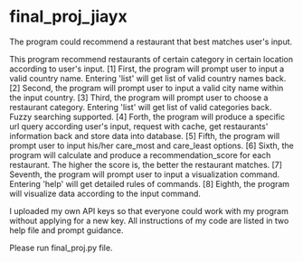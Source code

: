# final_proj_jiayx
The program could recommend a restaurant that best matches user's input.

This program recommend restaurants of certain category in certain location according to user's input.
[1] First, the program will prompt user to input a valid country name. Entering 'list' will get list of valid country names back.
[2] Second, the program will prompt user to input a valid city name within the input country.
[3] Third, the program will prompt user to choose a restaurant category. Entering 'list' will get list of valid categories back. Fuzzy searching supported.
[4] Forth, the program will produce a specific url query according user's input, request with cache, get restaurants' information back and store data into database.
[5] Fifth, the program will prompt user to input his/her care_most and care_least options.
[6] Sixth, the program will calculate and produce a recommendation_score for each restaurant. The higher the score is, the better the restaurant matches.
[7] Seventh, the program will prompt user to input a visualization command. Entering 'help' will get detailed rules of commands.
[8] Eighth, the program will visualize data according to the input command.

I uploaded my own API keys so that everyone could work with my program without applying for a new key. 
All instructions of my code are listed in two help file and prompt guidance.

Please run final_proj.py file.
